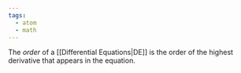 ```yaml
---
tags:
  - atom
  - math
---
```

The *order* of a [[Differential Equations|DE]] is the order of the highest derivative that appears in the equation.